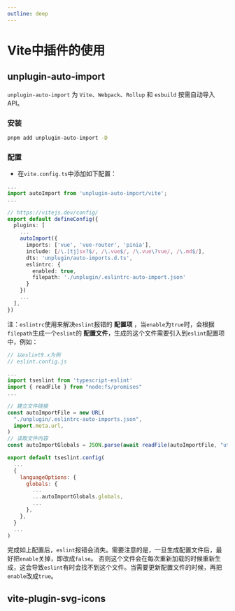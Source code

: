 ```yaml
---
outline: deep
---
```


# Vite中插件的使用

## unplugin-auto-import

`unplugin-auto-import` 为 `Vite`、`Webpack`、`Rollup` 和 `esbuild` 按需自动导入 API。

### 安装

```zsh
pnpm add unplugin-auto-import -D
```

### 配置

- 在`vite.config.ts`中添加如下配置：

```ts
...
import autoImport from 'unplugin-auto-import/vite';
...

// https://vitejs.dev/config/
export default defineConfig({
  plugins: [
    ...
    autoImport({
      imports: ['vue', 'vue-router', 'pinia'],
      include: [/\.[tj]sx?$/, /\.vue$/, /\.vue\?vue/, /\.md$/],
      dts: 'unplugin/auto-imports.d.ts',
      eslintrc: {
        enabled: true,
        filepath: './unplugin/.eslintrc-auto-import.json'
      }
    })
    ...
  ],
})

```

注：`eslintrc`使用来解决`eslint`报错的 **配置项** ，当`enable`为`true`时，会根据`filepath`生成一个`eslint`的 **配置文件**，生成的这个文件需要引入到`eslint`配置项中，例如：

```js
// 以eslint9.x为例
// eslint.config.js

...
import tseslint from 'typescript-eslint'
import { readFile } from "node:fs/promises"
...

// 建立文件链接
const autoImportFile = new URL(
  "./unplugin/.eslintrc-auto-imports.json",
  import.meta.url,
)
// 读取文件内容
const autoImportGlobals = JSON.parse(await readFile(autoImportFile, "utf8"))

export default tseslint.config(
  ...
  {
    languageOptions: {
      globals: { 
        ...
        ...autoImportGlobals.globals,
        ...
      },
    },
  }
  ...
)
```

完成如上配置后，`eslint`报错会消失。需要注意的是，一旦生成配置文件后，最好把`enable`关掉，即改成`false`。
否则这个文件会在每次重新加载的时候重新生成，这会导致`eslint`有时会找不到这个文件。当需要更新配置文件的时候，再把`enable`改成`true`。

## vite-plugin-svg-icons
